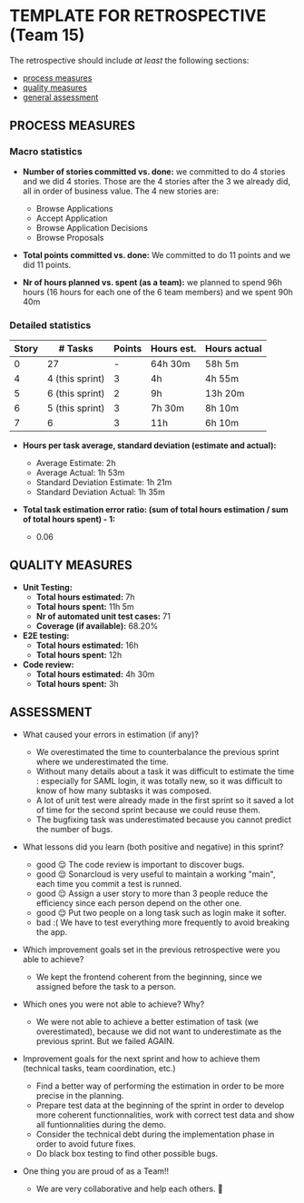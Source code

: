 TEMPLATE FOR RETROSPECTIVE (Team 15)
=====================================

The retrospective should include _at least_ the following
sections:

- [process measures](#process-measures)
- [quality measures](#quality-measures)
- [general assessment](#assessment)

## PROCESS MEASURES

### Macro statistics

- **Number of stories committed vs. done:**
  we committed to do 4 stories and we did 4 stories.
  Those are the 4 stories after the 3 we already did, all in order of business value.
  The 4 new stories are:
  - Browse Applications
  - Accept Application
  - Browse Application Decisions
  - Browse Proposals

- **Total points committed vs. done:**
  We committed to do 11 points and we did 11 points.

- **Nr of hours planned vs. spent (as a team):**
  we planned to spend 96h hours (16 hours for each one of the 6 team members)
  and we spent 90h 40m

### Detailed statistics

| Story  | # Tasks | Points | Hours est. | Hours actual |
|--------|---------|--------|------------|--------------|
|   0    |   27   |   -    |   64h 30m   |   58h 5m   |
|   4    |4 (this sprint)|   3    | 4h | 4h 55m |
|   5    |6 (this sprint)|   2    | 9h | 13h 20m |
|   6    |5 (this sprint)|   3    | 7h 30m | 8h 10m |
|   7    |   6    |   3    | 11h | 6h 10m |


- **Hours per task average, standard deviation (estimate and actual):**
  - Average Estimate: 2h
  - Average Actual: 1h 53m
  - Standard Deviation Estimate: 1h 21m
  - Standard Deviation Actual: 1h 35m

- **Total task estimation error ratio: (sum of total hours estimation / sum of total hours spent) - 1:**
  - 0.06


## QUALITY MEASURES

- **Unit Testing:**
  - **Total hours estimated:** 7h
  - **Total hours spent:** 11h 5m
  - **Nr of automated unit test cases:** 71
  - **Coverage (if available):** 68.20%
- **E2E testing:**
  - **Total hours estimated:** 16h
  - **Total hours spent:** 12h
- **Code review:**
  - **Total hours estimated:** 4h 30m
  - **Total hours spent:** 3h



## ASSESSMENT

- What caused your errors in estimation (if any)?
    - We overestimated the time to counterbalance the previous sprint where we underestimated the time. 
    - Without many details about a task it was difficult to estimate the time : especially for SAML login, it was totally new, so it was difficult to know of how many subtasks it was composed.
    - A lot of unit test were already made in the first sprint so it saved a lot of time for the second sprint because we could reuse them.
    - The bugfixing task was underestimated because you cannot predict the number of bugs.

- What lessons did you learn (both positive and negative) in this sprint?
    - good 😌 The code review is important to discover bugs.
    - good 😌 Sonarcloud is very useful to maintain a working "main", each time you commit a test is runned.
    - good 😌 Assign a user story to more than 3 people reduce the efficiency since each person depend on the other one.
    - good 😌 Put two people on a long task such as login make it softer.
    - bad  :( We have to test everything more frequently to avoid breaking the app.

- Which improvement goals set in the previous retrospective were you able to achieve?
    - We kept the frontend coherent from the beginning, since we assigned before the task to a person.
  
- Which ones you were not able to achieve? Why?
    - We were not able to achieve a better estimation of task (we overestimated), because we did not want to underestimate as the previous sprint. But we failed AGAIN.

- Improvement goals for the next sprint and how to achieve them (technical tasks, team coordination, etc.)
    - Find a better way of performing the estimation in order to be more precise in the planning.
    - Prepare test data at the beginning of the sprint in order to develop more coherent functionnalities, work with correct test data and show all funtionnalities during the demo.
    - Consider the technical debt during the implementation phase in order to avoid future fixes.
    - Do black box testing to find other possible bugs.

- One thing you are proud of as a Team!!
    - We are very collaborative and help each others. 💜

